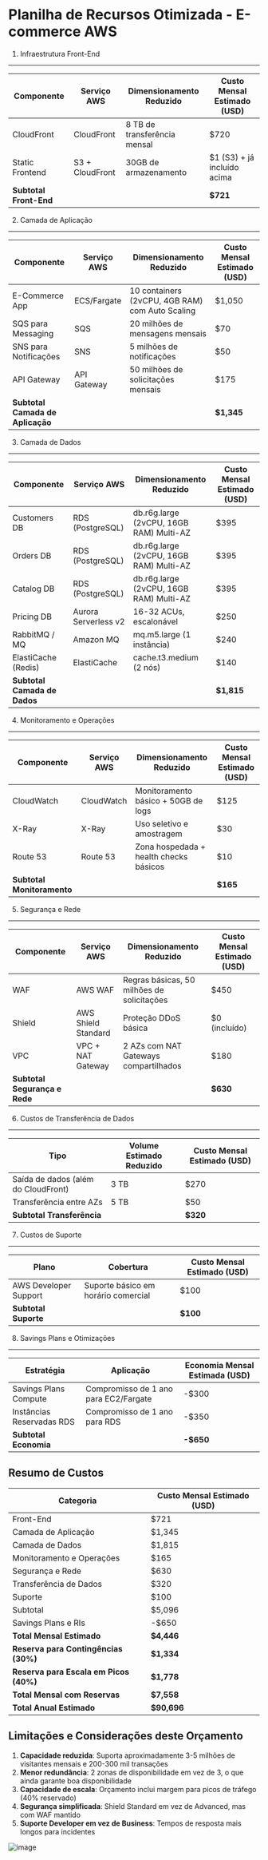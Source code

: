 Planilha de Recursos Otimizada - E-commerce AWS
============================================================

1. Infraestrutura Front-End
---------------------------

| Componente | Serviço AWS | Dimensionamento Reduzido | Custo Mensal Estimado (USD) |
| --- | --- | --- | --- |
| CloudFront | CloudFront | 8 TB de transferência mensal | $720 |
| Static Frontend | S3 + CloudFront | 30GB de armazenamento | $1 (S3) + já incluído acima |
| **Subtotal Front-End** |  |  | **$721** |

2. Camada de Aplicação
----------------------

| Componente | Serviço AWS | Dimensionamento Reduzido | Custo Mensal Estimado (USD) |
| --- | --- | --- | --- |
| E-Commerce App | ECS/Fargate | 10 containers (2vCPU, 4GB RAM) com Auto Scaling | $1,050 |
| SQS para Messaging | SQS | 20 milhões de mensagens mensais | $70 |
| SNS para Notificações | SNS | 5 milhões de notificações | $50 |
| API Gateway | API Gateway | 50 milhões de solicitações mensais | $175 |
| **Subtotal Camada de Aplicação** |  |  | **$1,345** |

3. Camada de Dados
------------------

| Componente | Serviço AWS | Dimensionamento Reduzido | Custo Mensal Estimado (USD) |
| --- | --- | --- | --- |
| Customers DB | RDS (PostgreSQL) | db.r6g.large (2vCPU, 16GB RAM) Multi-AZ | $395 |
| Orders DB | RDS (PostgreSQL) | db.r6g.large (2vCPU, 16GB RAM) Multi-AZ | $395 |
| Catalog DB | RDS (PostgreSQL) | db.r6g.large (2vCPU, 16GB RAM) Multi-AZ | $395 |
| Pricing DB | Aurora Serverless v2 | 16-32 ACUs, escalonável | $250 |
| RabbitMQ / MQ | Amazon MQ | mq.m5.large (1 instância) | $240 |
| ElastiCache (Redis) | ElastiCache | cache.t3.medium (2 nós) | $140 |
| **Subtotal Camada de Dados** |  |  | **$1,815** |

4. Monitoramento e Operações
----------------------------

| Componente | Serviço AWS | Dimensionamento Reduzido | Custo Mensal Estimado (USD) |
| --- | --- | --- | --- |
| CloudWatch | CloudWatch | Monitoramento básico + 50GB de logs | $125 |
| X-Ray | X-Ray | Uso seletivo e amostragem | $30 |
| Route 53 | Route 53 | Zona hospedada + health checks básicos | $10 |
| **Subtotal Monitoramento** |  |  | **$165** |

5. Segurança e Rede
-------------------

| Componente | Serviço AWS | Dimensionamento Reduzido | Custo Mensal Estimado (USD) |
| --- | --- | --- | --- |
| WAF | AWS WAF | Regras básicas, 50 milhões de solicitações | $450 |
| Shield | AWS Shield Standard | Proteção DDoS básica | $0 (incluído) |
| VPC | VPC + NAT Gateway | 2 AZs com NAT Gateways compartilhados | $180 |
| **Subtotal Segurança e Rede** |  |  | **$630** |

6. Custos de Transferência de Dados
-----------------------------------

| Tipo | Volume Estimado Reduzido | Custo Mensal Estimado (USD) |
| --- | --- | --- |
| Saída de dados (além do CloudFront) | 3 TB | $270 |
| Transferência entre AZs | 5 TB | $50 |
| **Subtotal Transferência** |  | **$320** |

7. Custos de Suporte
--------------------

| Plano | Cobertura | Custo Mensal Estimado (USD) |
| --- | --- | --- |
| AWS Developer Support | Suporte básico em horário comercial | $100 |
| **Subtotal Suporte** |  | **$100** |

8. Savings Plans e Otimizações
------------------------------

| Estratégia | Aplicação | Economia Mensal Estimada (USD) |
| --- | --- | --- |
| Savings Plans Compute | Compromisso de 1 ano para EC2/Fargate | -$300 |
| Instâncias Reservadas RDS | Compromisso de 1 ano para RDS | -$350 |
| **Subtotal Economia** |  | **-$650** |

Resumo de Custos
----------------

| Categoria | Custo Mensal Estimado (USD) |
| --- | --- |
| Front-End | $721 |
| Camada de Aplicação | $1,345 |
| Camada de Dados | $1,815 |
| Monitoramento e Operações | $165 |
| Segurança e Rede | $630 |
| Transferência de Dados | $320 |
| Suporte | $100 |
| Subtotal | $5,096 |
| Savings Plans e RIs | -$650 |
| **Total Mensal Estimado** | **$4,446** |
| **Reserva para Contingências (30%)** | **$1,334** |
| **Reserva para Escala em Picos (40%)** | **$1,778** |
| **Total Mensal com Reservas** | **$7,558** |
| **Total Anual Estimado** | **$90,696** |

Limitações e Considerações deste Orçamento
------------------------------------------

1.  **Capacidade reduzida**: Suporta aproximadamente 3-5 milhões de visitantes mensais e 200-300 mil transações
2.  **Menor redundância**: 2 zonas de disponibilidade em vez de 3, o que ainda garante boa disponibilidade
3.  **Capacidade de escala**: Orçamento inclui margem para picos de tráfego (40% reservado)
4.  **Segurança simplificada**: Shield Standard em vez de Advanced, mas com WAF mantido
5.  **Suporte Developer em vez de Business**: Tempos de resposta mais longos para incidentes

![image](https://github.com/user-attachments/assets/7fe6bba7-fd61-46cb-9374-323c2a44c89b)
